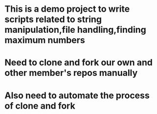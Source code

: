 # This is a demo project to write scripts related to string manipulation,file handling,finding maximum numbers
# Need to clone and fork our own and other member's repos manually
# Also need to automate the process of clone and fork
